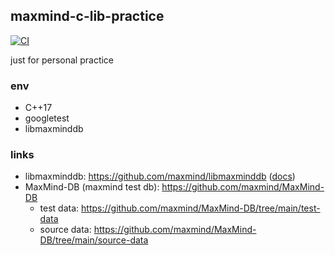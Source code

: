 ## maxmind-c-lib-practice

[![CI](https://github.com/sh-cho/maxmind-c-lib-practice/actions/workflows/CI.yaml/badge.svg?branch=main&event=push)](https://github.com/sh-cho/maxmind-c-lib-practice/actions/workflows/CI.yaml)

just for personal practice

### env
- C++17
- googletest
- libmaxminddb

### links
- libmaxminddb: https://github.com/maxmind/libmaxminddb ([docs](https://maxmind.github.io/libmaxminddb/))
- MaxMind-DB (maxmind test db): https://github.com/maxmind/MaxMind-DB
  - test data: https://github.com/maxmind/MaxMind-DB/tree/main/test-data
  - source data: https://github.com/maxmind/MaxMind-DB/tree/main/source-data
